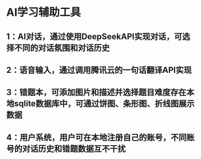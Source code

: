 # AI学习辅助工具
## 1：AI对话，通过使用DeepSeekAPI实现对话，可选择不同的对话氛围和对话历史
## 2：语音输入，通过调用腾讯云的一句话翻译API实现
## 3：错题本，可添加图片和描述并选择题目难度存在本地sqlite数据库中，可通过饼图、条形图、折线图展示数据
## 4：用户系统，用户可在本地注册自己的账号，不同账号的对话历史和错题数据互不干扰